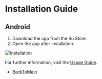 # Installation Guide

## Android
1. Download the app from the Ru Store.
2. Open the app after installation.

![Installation](https://imgur.com/gallery/shut-up-take-money-JGRu6PA#/t/movies_and_tv)

For further information, visit the [Usage Guide](user-guide/usage.md).

- [BackToMain](README.md)